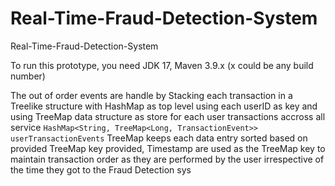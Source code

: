 # Real-Time-Fraud-Detection-System
Real-Time-Fraud-Detection-System

To run this prototype, you need JDK 17, Maven 3.9.x (x could be any build number)

The out of order events are handle by Stacking each transaction in a Treelike structure
with HashMap as top level using each userID as key and using TreeMap data structure 
as store for each user transactions accross all service 
`HashMap<String, TreeMap<Long, TransactionEvent>> userTransactionEvents` 
TreeMap keeps each data entry sorted based on provided TreeMap key provided, 
Timestamp are used as the TreeMap key to maintain transaction order as they 
are performed by the user irrespective of the time they got to the Fraud
Detection sys
